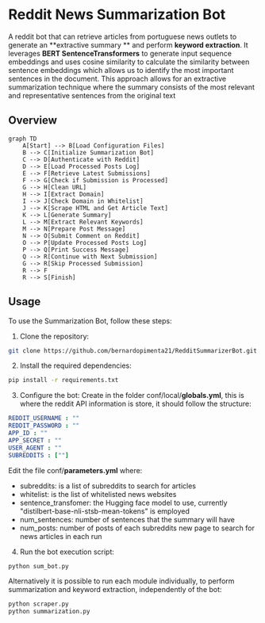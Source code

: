 # Reddit News Summarization Bot

A reddit bot that can retrieve articles from portuguese news outlets to generate an **extractive summary ** and perform **keyword extraction**.
It leverages **BERT SentenceTransformers** to generate input sequence embeddings and uses cosine similarity to calculate the similarity between sentence embeddings which allows us to identify the most important sentences in the document. This approach allows for an extractive summarization technique where the summary consists of the most relevant and representative sentences from the original text

## Overview

```mermaid
graph TD
    A[Start] --> B[Load Configuration Files]
    B --> C[Initialize Summarization Bot]
    C --> D[Authenticate with Reddit]
    D --> E[Load Processed Posts Log]
    E --> F[Retrieve Latest Submissions]
    F --> G[Check if Submission is Processed]
    G --> H[Clean URL]
    H --> I[Extract Domain]
    I --> J[Check Domain in Whitelist]
    J --> K[Scrape HTML and Get Article Text]
    K --> L[Generate Summary]
    L --> M[Extract Relevant Keywords]
    M --> N[Prepare Post Message]
    N --> O[Submit Comment on Reddit]
    O --> P[Update Processed Posts Log]
    P --> Q[Print Success Message]
    Q --> R[Continue with Next Submission]
    G --> R[Skip Processed Submission]
    R --> F
    R --> S[Finish]
```


## Usage

To use the Summarization Bot, follow these steps:

1. Clone the repository:
```bash
git clone https://github.com/bernardopimenta21/RedditSummarizerBot.git
```

2. Install the required dependencies:
```bash
pip install -r requirements.txt
```

3. Configure the bot:
Create in the folder conf/local/**globals.yml**, this is where the reddit API information is store, it should follow the structure:
```yaml
REDDIT_USERNAME : ""
REDDIT_PASSWORD : ""
APP_ID : ""
APP_SECRET : ""
USER_AGENT : ""
SUBREDDITS : [""]
```
Edit the file conf/**parameters.yml** where:
- subreddits: is a list of subreddits to search for articles
- whitelist: is the list of whitelisted news websites
- sentence_transfomer: the Hugging face model to use, currently "distilbert-base-nli-stsb-mean-tokens" is employed
- num_sentences: number of sentences that the summary will have
- num_posts: number of posts of each subreddits new page to search for news articles in each run

4. Run the bot execution script:
```bash
python sum_bot.py
```
Alternatively it is possible to run each module individually, to perform summarization and keyword extraction, independently of the bot:
```bash
python scraper.py
python summarization.py
```
